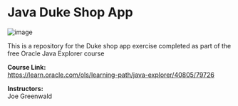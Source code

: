 # Java Duke Shop App

![image](https://user-images.githubusercontent.com/85677826/150972756-89945884-c477-4f8c-8068-f0319d02fa28.png)

This is a repository for the Duke shop app exercise completed as part of the free Oracle Java Explorer course

**Course Link:**\
https://learn.oracle.com/ols/learning-path/java-explorer/40805/79726

**Instructors:**\
Joe Greenwald
